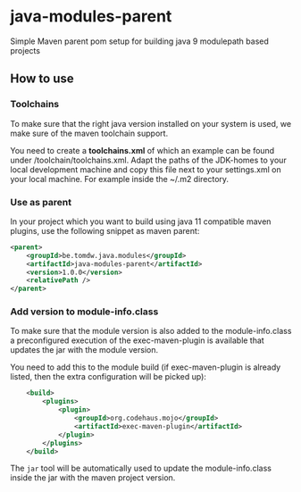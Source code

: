# java-modules-parent
Simple Maven parent pom setup for building java 9 modulepath based projects

## How to use

### Toolchains

To make sure that the right java version installed on your system is used, 
we make sure of the maven toolchain support.

You need to create a **toolchains.xml** of which an example can be found under 
/toolchain/toolchains.xml. Adapt the paths of the JDK-homes to your local 
development machine and copy this file next to your settings.xml on your 
local machine. For example inside the  ~/.m2 directory. 

### Use as parent

In your project which you want to build using java 11 compatible maven plugins, use the following snippet as maven parent:

```xml
<parent>
	<groupId>be.tomdw.java.modules</groupId>
	<artifactId>java-modules-parent</artifactId>
	<version>1.0.0</version>
	<relativePath />
</parent>
```

### Add version to module-info.class

To make sure that the module version is also added to the module-info.class a preconfigured execution of the exec-maven-plugin is available that updates the jar with the module version.
 
You need to add this to the module build (if exec-maven-plugin is already listed, then the extra configuration will be picked up):

```xml
	<build>
		<plugins>
			<plugin>
				<groupId>org.codehaus.mojo</groupId>
				<artifactId>exec-maven-plugin</artifactId>
			</plugin>
		</plugins>
	</build>
```

The `jar` tool will be automatically used to update the module-info.class inside the jar with the maven project version.